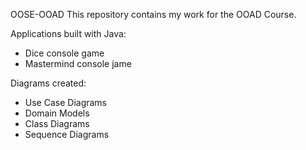 OOSE-OOAD
This repository contains my work for the OOAD Course.

Applications built with Java:
- Dice console game
- Mastermind console jame

Diagrams created:
- Use Case Diagrams
- Domain Models
- Class Diagrams
- Sequence Diagrams
